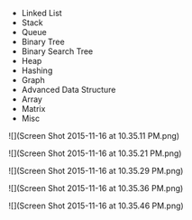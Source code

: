 * Linked List
* Stack
* Queue
* Binary Tree
* Binary Search Tree
* Heap
* Hashing
* Graph
* Advanced Data Structure
* Array
* Matrix
* Misc

![](Screen Shot 2015-11-16 at 10.35.11 PM.png)

![](Screen Shot 2015-11-16 at 10.35.21 PM.png)

![](Screen Shot 2015-11-16 at 10.35.29 PM.png)

![](Screen Shot 2015-11-16 at 10.35.36 PM.png)

![](Screen Shot 2015-11-16 at 10.35.46 PM.png)

